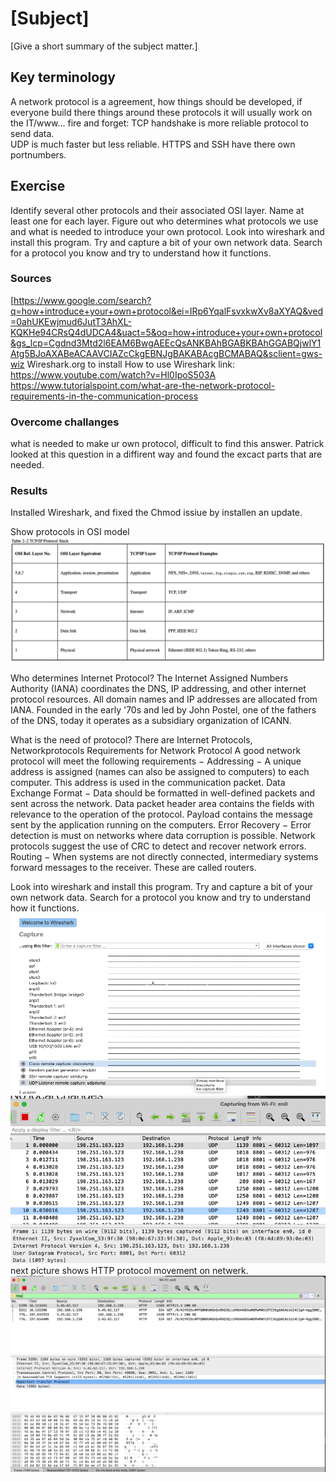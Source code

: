 # [Subject]
[Give a short summary of the subject matter.]

## Key terminology
A network protocol is a agreement, how things should be developed, if everyone build there things around these protocols it will usually work on the IT/www...
fire and forget: TCP handshake is more reliable protocol to send  data.  
UDP is much faster but less reliable. 
HTTPS  and SSH have there own portnumbers. 

## Exercise
Identify several other protocols and their associated OSI layer. Name at least one for each layer.
Figure out who determines what protocols we use and what is needed to introduce your own protocol.
Look into wireshark and install this program. Try and capture a bit of your own network data. Search for a protocol you know and try to understand how it functions.



### Sources
[https://www.google.com/search?q=how+introduce+your+own+protocol&ei=IRp6YqalFsvxkwXv8aXYAQ&ved=0ahUKEwjmud6JutT3AhXL-KQKHe94CRsQ4dUDCA4&uact=5&oq=how+introduce+your+own+protocol&gs_lcp=Cgdnd3Mtd2l6EAM6BwgAEEcQsANKBAhBGABKBAhGGABQjwlY1Atg5BJoAXABeACAAVCIAZcCkgEBNJgBAKABAcgBCMABAQ&sclient=gws-wiz
Wireshark.org to install
How to use Wireshark link: https://www.youtube.com/watch?v=Hl0IpoS503A
https://www.tutorialspoint.com/what-are-the-network-protocol-requirements-in-the-communication-process  

### Overcome challanges
what is needed to make ur own protocol, difficult to find this answer. Patrick looked at this question in a diffirent way and found the excact parts that are needed. 

### Results
Installed Wireshark, and fixed the Chmod issiue by installen an update. 

Show protocols in OSI model
![protocols](../00_includes/Protocols%20OSI.png)

Who determines Internet Protocol?
The Internet Assigned Numbers Authority (IANA) coordinates the DNS, IP addressing, and other internet protocol resources. All domain names and IP addresses are allocated from IANA. Founded in the early '70s and led by John Postel, one of the fathers of the DNS, today it operates as a subsidiary organization of ICANN.

What is the need of protocol?
There are Internet Protocols, Networkprotocols
Requirements for Network Protocol
A good network protocol will meet the following requirements −
Addressing − A unique address is assigned (names can also be assigned to computers) to each computer. This address is used in the communication packet.
Data Exchange Format − Data should be formatted in well-defined packets and sent across the network. Data packet header area contains the fields with relevance to the operation of the protocol. Payload contains the message sent by the application running on the computers.
Error Recovery − Error detection is must on networks where data corruption is possible. Network protocols suggest the use of CRC to detect and recover network errors.
Routing − When systems are not directly connected, intermediary systems forward messages to the receiver. These are called routers.

Look into wireshark and install this program. Try and capture a bit of your own network data. Search for a protocol you know and try to understand how it functions.
![wire1](../00_includes/Wireshark1.png)
![wire2](../00_includes/Wireshark2.png)
next picture shows HTTP protocol movement on netwerk. 
![wire3](../00_includes/Wireshark3.png)











